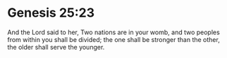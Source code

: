 # Genesis 25:23

And the Lord said to her, Two nations are in your womb, and two peoples from within you shall be divided; the one shall be stronger than the other, the older shall serve the younger.
